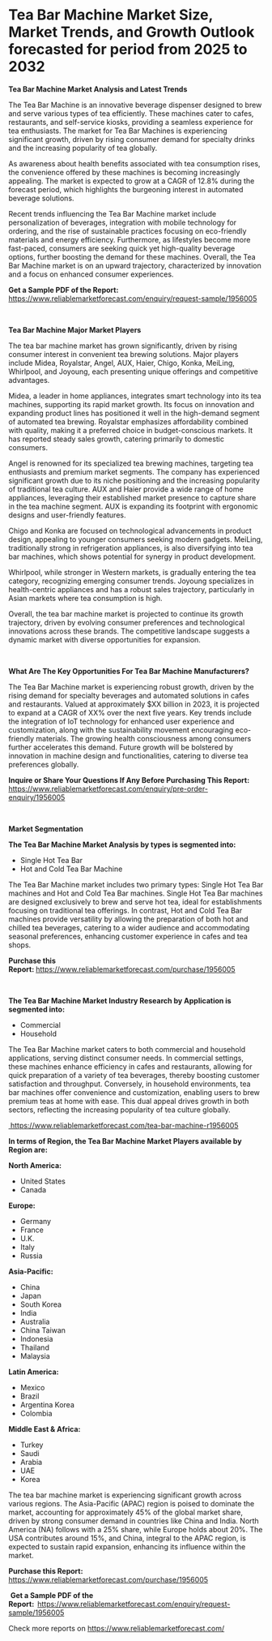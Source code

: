 <p><h1>Tea Bar Machine Market Size, Market Trends, and Growth Outlook forecasted for period from 2025 to 2032</h1></p><p><strong>Tea Bar Machine Market Analysis and Latest Trends</strong></p>
<p><p>The Tea Bar Machine is an innovative beverage dispenser designed to brew and serve various types of tea efficiently. These machines cater to cafes, restaurants, and self-service kiosks, providing a seamless experience for tea enthusiasts. The market for Tea Bar Machines is experiencing significant growth, driven by rising consumer demand for specialty drinks and the increasing popularity of tea globally. </p><p>As awareness about health benefits associated with tea consumption rises, the convenience offered by these machines is becoming increasingly appealing. The market is expected to grow at a CAGR of 12.8% during the forecast period, which highlights the burgeoning interest in automated beverage solutions. </p><p>Recent trends influencing the Tea Bar Machine market include personalization of beverages, integration with mobile technology for ordering, and the rise of sustainable practices focusing on eco-friendly materials and energy efficiency. Furthermore, as lifestyles become more fast-paced, consumers are seeking quick yet high-quality beverage options, further boosting the demand for these machines. Overall, the Tea Bar Machine market is on an upward trajectory, characterized by innovation and a focus on enhanced consumer experiences.</p></p>
<p><strong>Get a Sample PDF of the Report:&nbsp;</strong> <a href="https://www.reliablemarketforecast.com/enquiry/request-sample/1956005?utm_campaign=2290&utm_medium=2&utm_source=Github&utm_content=ia&utm_term=08022025&utm_id=tea-bar-machine">https://www.reliablemarketforecast.com/enquiry/request-sample/1956005</a></p>
<p>&nbsp;</p>
<p><strong>Tea Bar Machine Major Market Players</strong></p>
<p><p>The tea bar machine market has grown significantly, driven by rising consumer interest in convenient tea brewing solutions. Major players include Midea, Royalstar, Angel, AUX, Haier, Chigo, Konka, MeiLing, Whirlpool, and Joyoung, each presenting unique offerings and competitive advantages.</p><p>Midea, a leader in home appliances, integrates smart technology into its tea machines, supporting its rapid market growth. Its focus on innovation and expanding product lines has positioned it well in the high-demand segment of automated tea brewing. Royalstar emphasizes affordability combined with quality, making it a preferred choice in budget-conscious markets. It has reported steady sales growth, catering primarily to domestic consumers.</p><p>Angel is renowned for its specialized tea brewing machines, targeting tea enthusiasts and premium market segments. The company has experienced significant growth due to its niche positioning and the increasing popularity of traditional tea culture. AUX and Haier provide a wide range of home appliances, leveraging their established market presence to capture share in the tea machine segment. AUX is expanding its footprint with ergonomic designs and user-friendly features.</p><p>Chigo and Konka are focused on technological advancements in product design, appealing to younger consumers seeking modern gadgets. MeiLing, traditionally strong in refrigeration appliances, is also diversifying into tea bar machines, which shows potential for synergy in product development.</p><p>Whirlpool, while stronger in Western markets, is gradually entering the tea category, recognizing emerging consumer trends. Joyoung specializes in health-centric appliances and has a robust sales trajectory, particularly in Asian markets where tea consumption is high.</p><p>Overall, the tea bar machine market is projected to continue its growth trajectory, driven by evolving consumer preferences and technological innovations across these brands. The competitive landscape suggests a dynamic market with diverse opportunities for expansion.</p></p>
<p>&nbsp;</p>
<p><strong>What Are The Key Opportunities For Tea Bar Machine Manufacturers?</strong></p>
<p><p>The Tea Bar Machine market is experiencing robust growth, driven by the rising demand for specialty beverages and automated solutions in cafes and restaurants. Valued at approximately $XX billion in 2023, it is projected to expand at a CAGR of XX% over the next five years. Key trends include the integration of IoT technology for enhanced user experience and customization, along with the sustainability movement encouraging eco-friendly materials. The growing health consciousness among consumers further accelerates this demand. Future growth will be bolstered by innovation in machine design and functionalities, catering to diverse tea preferences globally.</p></p>
<p><strong>Inquire or Share Your Questions If Any Before Purchasing This Report:</strong> <a href="https://www.reliablemarketforecast.com/enquiry/pre-order-enquiry/1956005?utm_campaign=2290&utm_medium=2&utm_source=Github&utm_content=ia&utm_term=08022025&utm_id=tea-bar-machine">https://www.reliablemarketforecast.com/enquiry/pre-order-enquiry/1956005</a></p>
<p>&nbsp;</p>
<p><strong>Market Segmentation</strong></p>
<p><strong>The Tea Bar Machine Market Analysis by types is segmented into:</strong></p>
<p><ul><li>Single Hot Tea Bar</li><li>Hot and Cold Tea Bar Machine</li></ul></p>
<p><p>The Tea Bar Machine market includes two primary types: Single Hot Tea Bar machines and Hot and Cold Tea Bar machines. Single Hot Tea Bar machines are designed exclusively to brew and serve hot tea, ideal for establishments focusing on traditional tea offerings. In contrast, Hot and Cold Tea Bar machines provide versatility by allowing the preparation of both hot and chilled tea beverages, catering to a wider audience and accommodating seasonal preferences, enhancing customer experience in cafes and tea shops.</p></p>
<p><strong>Purchase this Report:&nbsp;</strong><a href="https://www.reliablemarketforecast.com/purchase/1956005?utm_campaign=2290&utm_medium=2&utm_source=Github&utm_content=ia&utm_term=08022025&utm_id=tea-bar-machine">https://www.reliablemarketforecast.com/purchase/1956005</a></p>
<p>&nbsp;</p>
<p><strong>The Tea Bar Machine Market Industry Research by Application is segmented into:</strong></p>
<p><ul><li>Commercial</li><li>Household</li></ul></p>
<p><p>The Tea Bar Machine market caters to both commercial and household applications, serving distinct consumer needs. In commercial settings, these machines enhance efficiency in cafes and restaurants, allowing for quick preparation of a variety of tea beverages, thereby boosting customer satisfaction and throughput. Conversely, in household environments, tea bar machines offer convenience and customization, enabling users to brew premium teas at home with ease. This dual appeal drives growth in both sectors, reflecting the increasing popularity of tea culture globally.</p></p>
<p><a href="https://www.reliablemarketforecast.com/tea-bar-machine-r1956005?utm_campaign=2290&utm_medium=2&utm_source=Github&utm_content=ia&utm_term=08022025&utm_id=tea-bar-machine">&nbsp;https://www.reliablemarketforecast.com/tea-bar-machine-r1956005</a></p>
<p><strong>In terms of Region, the Tea Bar Machine Market Players available by Region are:</strong></p>
<p>
    <p> <strong> North America: </strong>
        <ul>
            <li>United States</li>
            <li>Canada</li>
        </ul>
        </p> 
    <p> <strong> Europe: </strong>
        <ul>
            <li>Germany</li>
            <li>France</li>
            <li>U.K.</li>
            <li>Italy</li>
            <li>Russia</li>
        </ul>
        </p> 
    <p> <strong> Asia-Pacific: </strong>
        <ul>
            <li>China</li>
            <li>Japan</li>
            <li>South Korea</li>
            <li>India</li>
            <li>Australia</li>
            <li>China Taiwan</li>
            <li>Indonesia</li>
            <li>Thailand</li>
            <li>Malaysia</li>
        </ul>
        </p> 
    <p> <strong> Latin America: </strong>
        <ul>
            <li>Mexico</li>
            <li>Brazil</li>
            <li>Argentina Korea</li>
            <li>Colombia</li>
        </ul>
        </p> 
    <p> <strong> Middle East & Africa: </strong>
        <ul>
            <li>Turkey</li>
            <li>Saudi</li>
            <li>Arabia</li>
            <li>UAE</li>
            <li>Korea</li>
        </ul>
    </p>
    </p>
<p><p>The tea bar machine market is experiencing significant growth across various regions. The Asia-Pacific (APAC) region is poised to dominate the market, accounting for approximately 45% of the global market share, driven by strong consumer demand in countries like China and India. North America (NA) follows with a 25% share, while Europe holds about 20%. The USA contributes around 15%, and China, integral to the APAC region, is expected to sustain rapid expansion, enhancing its influence within the market.</p></p>
<p><strong>Purchase this Report: </strong><a href="https://www.reliablemarketforecast.com/purchase/1956005?utm_campaign=2290&utm_medium=2&utm_source=Github&utm_content=ia&utm_term=08022025&utm_id=tea-bar-machine">https://www.reliablemarketforecast.com/purchase/1956005</a></p>
<p>&nbsp;<strong>Get a Sample PDF of the Report:&nbsp;&nbsp;</strong><a href="https://www.reliablemarketforecast.com/enquiry/request-sample/1956005?utm_campaign=2290&utm_medium=2&utm_source=Github&utm_content=ia&utm_term=08022025&utm_id=tea-bar-machine">https://www.reliablemarketforecast.com/enquiry/request-sample/1956005</a></p>
<p><strong></strong></p>
<p>Check more reports on <a href="https://www.reliablemarketforecast.com/?utm_campaign=2290&utm_medium=2&utm_source=Github&utm_content=ia&utm_term=08022025&utm_id=tea-bar-machine">https://www.reliablemarketforecast.com/</a></p>